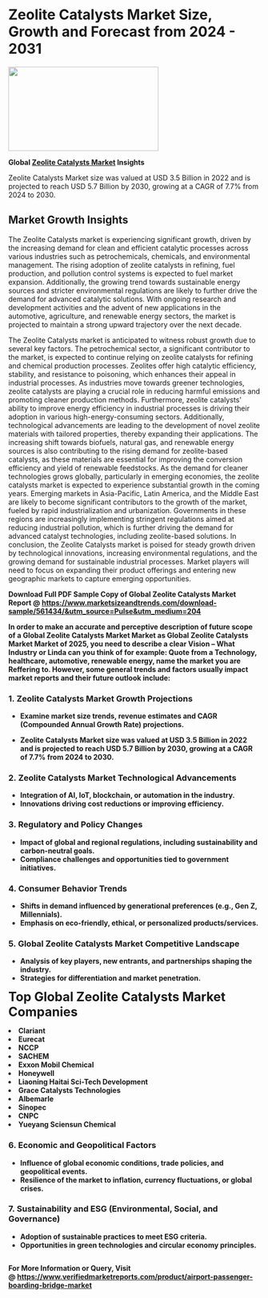 <H1>Zeolite Catalysts Market Size, Growth and Forecast from 2024 - 2031</H1><img class="aligncenter size-medium wp-image-584254" src="https://thirdeyenews.in/wp-content/uploads/2024/09/Global-Market-Research-300x168.jpeg" alt="" width="300" height="168" /><p><strong>Global&nbsp;<a href="https://www.marketsizeandtrends.com/download-sample/561434/&amp;utm_source=Pulse&amp;utm_medium=204">Zeolite Catalysts Market</a> Insights</strong></p><p>Zeolite Catalysts Market size was valued at USD 3.5 Billion in 2022 and is projected to reach USD 5.7 Billion by 2030, growing at a CAGR of 7.7% from 2024 to 2030.</p><p><h2>Market Growth Insights</h2> <p>The Zeolite Catalysts market is experiencing significant growth, driven by the increasing demand for clean and efficient catalytic processes across various industries such as petrochemicals, chemicals, and environmental management. The rising adoption of zeolite catalysts in refining, fuel production, and pollution control systems is expected to fuel market expansion. Additionally, the growing trend towards sustainable energy sources and stricter environmental regulations are likely to further drive the demand for advanced catalytic solutions. With ongoing research and development activities and the advent of new applications in the automotive, agriculture, and renewable energy sectors, the market is projected to maintain a strong upward trajectory over the next decade.</p> <p><strong></strong></p> <p>The Zeolite Catalysts market is anticipated to witness robust growth due to several key factors. The petrochemical sector, a significant contributor to the market, is expected to continue relying on zeolite catalysts for refining and chemical production processes. Zeolites offer high catalytic efficiency, stability, and resistance to poisoning, which enhances their appeal in industrial processes. As industries move towards greener technologies, zeolite catalysts are playing a crucial role in reducing harmful emissions and promoting cleaner production methods. Furthermore, zeolite catalysts' ability to improve energy efficiency in industrial processes is driving their adoption in various high-energy-consuming sectors. Additionally, technological advancements are leading to the development of novel zeolite materials with tailored properties, thereby expanding their applications. The increasing shift towards biofuels, natural gas, and renewable energy sources is also contributing to the rising demand for zeolite-based catalysts, as these materials are essential for improving the conversion efficiency and yield of renewable feedstocks. As the demand for cleaner technologies grows globally, particularly in emerging economies, the zeolite catalysts market is expected to experience substantial growth in the coming years. Emerging markets in Asia-Pacific, Latin America, and the Middle East are likely to become significant contributors to the growth of the market, fueled by rapid industrialization and urbanization. Governments in these regions are increasingly implementing stringent regulations aimed at reducing industrial pollution, which is further driving the demand for advanced catalyst technologies, including zeolite-based solutions. In conclusion, the Zeolite Catalysts market is poised for steady growth driven by technological innovations, increasing environmental regulations, and the growing demand for sustainable industrial processes. Market players will need to focus on expanding their product offerings and entering new geographic markets to capture emerging opportunities. <p><strong></p><p><span class=""><strong>Download Full PDF Sample Copy of Global Zeolite Catalysts Market Report</strong> @ <a href="https://www.marketsizeandtrends.com/download-sample/561434/&amp;utm_source=Pulse&amp;utm_medium=204" target="_blank">https://www.marketsizeandtrends.com/download-sample/561434/&amp;utm_source=Pulse&amp;utm_medium=204</a></span></p><p>In order to make an accurate and perceptive description of future scope of a Global&nbsp;Zeolite Catalysts Market Market as Global&nbsp;Zeolite Catalysts Market Market of 2025, you need to describe a clear Vision &ndash; What Industry or Linda can you think of for example: Quote from a Technology, healthcare, automotive, renewable energy, name the market you are Reffering to. However, some general trends and factors usually impact market reports and their future outlook include:</p><h3>1.&nbsp;<strong>Zeolite Catalysts Market Growth Projections</strong></h3><ul><li>Examine market size trends, revenue estimates and CAGR (Compounded Annual Growth Rate) projections.</li><li><p>Zeolite Catalysts Market size was valued at USD 3.5 Billion in 2022 and is projected to reach USD 5.7 Billion by 2030, growing at a CAGR of 7.7% from 2024 to 2030.</p></li></ul><h3>2.&nbsp;<strong>Zeolite Catalysts Market Technological Advancements</strong></h3><ul><li>Integration of AI, IoT, blockchain, or automation in the industry.</li><li>Innovations driving cost reductions or improving efficiency.</li></ul><h3>3.&nbsp;<strong>Regulatory and Policy Changes</strong></h3><ul><li>Impact of global and regional regulations, including sustainability and carbon-neutral goals.</li><li>Compliance challenges and opportunities tied to government initiatives.</li></ul><h3>4.&nbsp;<strong>Consumer Behavior Trends</strong></h3><ul><li>Shifts in demand influenced by generational preferences (e.g., Gen Z, Millennials).</li><li>Emphasis on eco-friendly, ethical, or personalized products/services.</li></ul><h3>5.&nbsp;<strong>Global Zeolite Catalysts Market Competitive Landscape</strong></h3><ul><li>Analysis of key players, new entrants, and partnerships shaping the industry.</li><li>Strategies for differentiation and market penetration.</li></ul><p data-pm-slice="1 1 []"><span style="color: inherit; font-family: inherit; font-size: 25px;">Top Global Zeolite Catalysts Market Companies</span></p><div class="" data-test-id=""><p><li>Clariant</li><li> Eurecat</li><li> NCCP</li><li> SACHEM</li><li> Exxon Mobil Chemical</li><li> Honeywell</li><li> Liaoning Haitai Sci-Tech Development</li><li> Grace Catalysts Technologies</li><li> Albemarle</li><li> Sinopec</li><li> CNPC</li><li> Yueyang Sciensun Chemical</li></p></div><h3>6.&nbsp;<strong>Economic and Geopolitical Factors</strong></h3><ul><li>Influence of global economic conditions, trade policies, and geopolitical events.</li><li>Resilience of the market to inflation, currency fluctuations, or global crises.</li></ul><h3>7.&nbsp;<strong>Sustainability and ESG (Environmental, Social, and Governance)</strong></h3><ul><li>Adoption of sustainable practices to meet ESG criteria.</li><li>Opportunities in green technologies and circular economy principles.</li></ul><h2><strong style="font-size: 14px;">For More Information or Query, Visit @&nbsp;</strong><a style="background-color: #ffffff; font-size: 14px;" href="https://www.marketsizeandtrends.com/report/zeolite-catalysts-market/" target="_blank">https://www.verifiedmarketreports.com/product/airport-passenger-boarding-bridge-market</a></h2>
